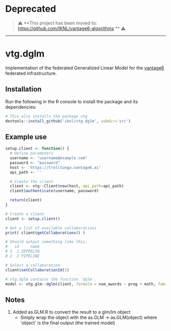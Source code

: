 
# Deprecated 
> 
> :warning: **This project has been moved to: https://github.com/IKNL/vantage6-algorithms ** :warning:
> 
-------------------------------------------------------------------------

# vtg.dglm
Implementation of the federated Generalized Linear Model for the [vantage6](https://github.com/IKNL/VANTAGE6) federated infrastructure.

## Installation
Run the following in the R console to install the package and its dependencies:

```R
# This also installs the package vtg
devtools::install_github('iknl/vtg.dglm', subdir='src')
```

## Example use
```R
setup.client <- function() {
  # Define parameters
  username <- "username@example.com"
  password <- "password"
  host <- 'https://trolltunga.vantage6.ai'
  api_path <- ''

  # Create the client
  client <- vtg::Client$new(host, api_path=api_path)
  client$authenticate(username, password)

  return(client)
}

# Create a client
client <- setup.client()

# Get a list of available collaborations
print( client$getCollaborations() )

# Should output something like this:
#   id     name
# 1  1 ZEPPELIN
# 2  2 PIPELINE

# Select a collaboration
client$setCollaborationId(1)

# vtg.dglm contains the function `dglm`.
model <- vtg.glm::dglm(client, formula = num_awards ~ prog + math, family="poisson",tol= 1e-08,maxit=25)
```

## Notes
1. Added as.GLM.R to convert the result to a glm/lm object 
    * Simply wrap the object with the as.GLM -> as.GLM(object) where 'object' is the final output (the trained model)
